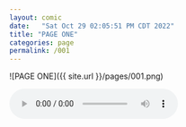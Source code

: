 ```yaml
---
layout: comic
date:   "Sat Oct 29 02:05:51 PM CDT 2022"
title: "PAGE ONE"
categories: page
permalink: /001
---
```

![PAGE ONE]({{ site.url }}/pages/001.png)

<audio controls>
  <source src="horse.ogg" type="audio/ogg">
Your browser does not support the audio element.
</audio>
